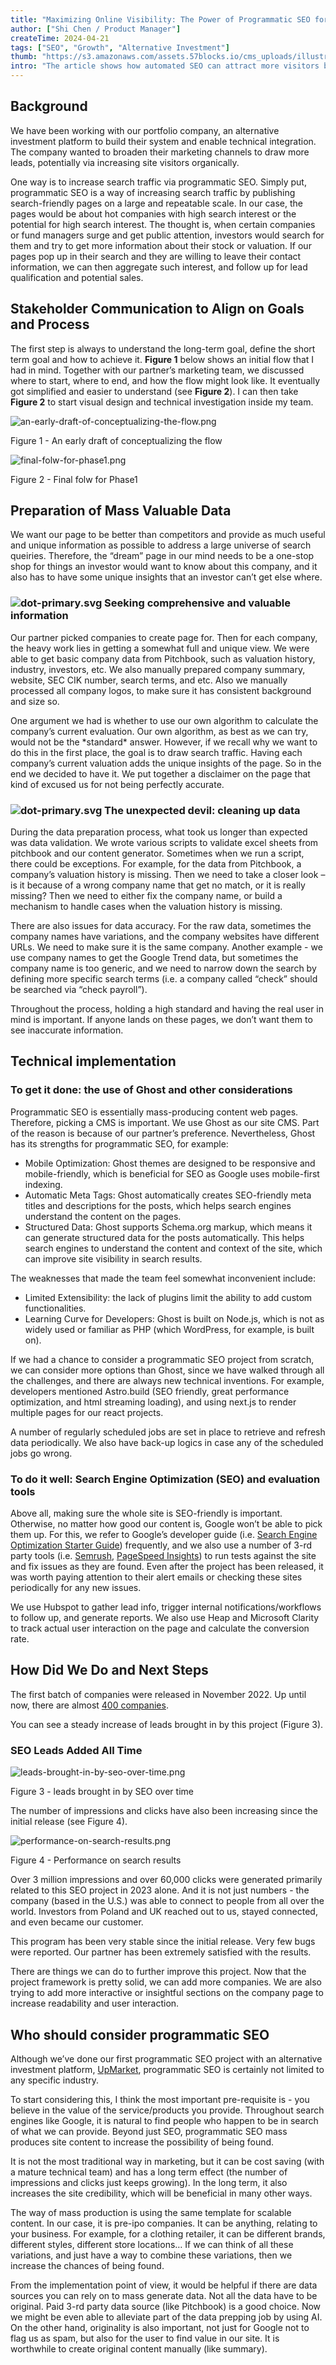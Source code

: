 ```yaml
---
title: "Maximizing Online Visibility: The Power of Programmatic SEO for Boosting Search Traffic and Leads"
author: ["Shi Chen / Product Manager"]
createTime: 2024-04-21
tags: ["SEO", "Growth", "Alternative Investment"]
thumb: "https://s3.amazonaws.com/assets.57blocks.io/cms_uploads/illustration_seo_db9bc06b49.png"
intro: "The article shows how automated SEO can attract more visitors by producing lots of optimized pages. The key steps include goal planning, data handling, and using tools like a CMS for implementation. This method successfully improved online exposure and lead generation."
---
```


## Background

We have been working with our portfolio company, an alternative investment platform to build their system and enable technical integration. The company wanted to broaden their marketing channels to draw more leads, potentially via increasing site visitors organically.  
  
One way is to increase search traffic via programmatic SEO. Simply put, programmatic SEO is a way of increasing search traffic by publishing search-friendly pages on a large and repeatable scale. In our case, the pages would be about hot companies with high search interest or the potential for high search interest. The thought is, when certain companies or fund managers surge and get public attention, investors would search for them and try to get more information about their stock or valuation. If our pages pop up in their search and they are willing to leave their contact information, we can then aggregate such interest, and follow up for lead qualification and potential sales. 


## Stakeholder Communication to Align on Goals and Process

The first step is always to understand the long-term goal, define the short term goal and how to achieve it. **Figure 1** below shows an initial flow that I had in mind. Together with our partner’s marketing team, we discussed where to start, where to end, and how the flow might look like. It eventually got simplified and easier to understand (see **Figure 2**). I can then take **Figure 2** to start visual design and technical investigation inside my team.        
 

![an-early-draft-of-conceptualizing-the-flow.png](https://s3.amazonaws.com/assets.57blocks.io/cms_uploads/an_early_draft_of_conceptualizing_the_flow_c01d46e50f.png)

<figcaption>Figure 1 - An early draft of conceptualizing the flow</figcaption>

![final-folw-for-phase1.png](https://s3.amazonaws.com/assets.57blocks.io/cms_uploads/final_folw_for_phase1_4a94cd23bb.png)

<figcaption>Figure 2 - Final folw for Phase1</figcaption>

## Preparation of Mass Valuable Data

We want our page to be better than competitors and provide as much useful and unique information as possible to address a large universe of search queiries. Therefore, the “dream” page in our mind needs to be a one-stop shop for things an investor would want to know about this company, and it also has to have some unique insights that an investor can’t get else where.

### ![dot-primary.svg](https://s3.amazonaws.com/assets.57blocks.io/cms_uploads/dot_primary_cd3b9851e9.svg)  Seeking comprehensive and valuable information

Our partner picked companies to create page for. Then for each company, the heavy work lies in getting a somewhat full and unique view. We were able to get basic company data from Pitchbook, such as valuation history, industry, investors, etc. We also manually prepared company summary, website, SEC CIK number, search terms, and etc. Also we manually processed all company logos, to make sure it has consistent background and size so.             
  
One argument we had is whether to use our own algorithm to calculate the company’s current evaluation. Our own algorithm, as best as we can try, would not be the \*standard\* answer. However, if we recall why we want to do this in the first place, the goal is to draw search traffic. Having each company’s current valuation adds the unique insights of the page. So in the end we decided to have it. We put together a disclaimer on the page that kind of excused us for not being perfectly accurate.

### ![dot-primary.svg](https://s3.amazonaws.com/assets.57blocks.io/cms_uploads/dot_primary_cd3b9851e9.svg)  The unexpected devil: cleaning up data

During the data preparation process, what took us longer than expected was data validation. We wrote various scripts to validate excel sheets from pitchbook and our content generator. Sometimes when we run a script, there could be exceptions. For example, for the data from Pitchbook, a company’s valuation history is missing. Then we need to take a closer look – is it because of a wrong company name that get no match, or it is really missing? Then we need to either fix the company name, or build a mechanism to handle cases when the valuation history is missing.            
  
There are also issues for data accuracy. For the raw data, sometimes the company names have variations, and the company websites have different URLs. We need to make sure it is the same company. Another example - we use company names to get the Google Trend data, but sometimes the company name is too generic, and we need to narrow down the search by defining more specific search terms (i.e. a company called “check” should be searched via “check payroll”).             
  
Throughout the process, holding a high standard and having the real user in mind is important. If anyone lands on these pages, we don’t want them to see inaccurate information. 


## Technical implementation

### To get it done: the use of Ghost and other considerations

Programmatic SEO is essentially mass-producing content web pages. Therefore, picking a CMS is important. We use Ghost as our site CMS. Part of the reason is because of our partner’s preference. Nevertheless, Ghost has its strengths for programmatic SEO, for example:

+   Mobile Optimization: Ghost themes are designed to be responsive and mobile-friendly, which is beneficial for SEO as Google uses mobile-first indexing.
+   Automatic Meta Tags: Ghost automatically creates SEO-friendly meta titles and descriptions for the posts, which helps search engines understand the content on the pages.
+   Structured Data: Ghost supports Schema.org markup, which means it can generate structured data for the posts automatically. This helps search engines to understand the content and context of the site, which can improve site visibility in search results.

The weaknesses that made the team feel somewhat inconvenient include:

+   Limited Extensibility: the lack of plugins limit the ability to add custom functionalities.
+   Learning Curve for Developers: Ghost is built on Node.js, which is not as widely used or familiar as PHP (which WordPress, for example, is built on). 

If we had a chance to consider a programmatic SEO project from scratch, we can consider more options than Ghost, since we have walked through all the challenges, and there are always new technical inventions. For example, developers mentioned Astro.build (SEO friendly, great performance optimization, and html streaming loading), and using next.js to render multiple pages for our react projects.           
  
A number of regularly scheduled jobs are set in place to retrieve and refresh data periodically. We also have back-up logics in case any of the scheduled jobs go wrong.

### To do it well: Search Engine Optimization (SEO) and evaluation tools

Above all, making sure the whole site is SEO-friendly is important. Otherwise, no matter how good our content is, Google won’t be able to pick them up. For this, we refer to Google’s developer guide (i.e. [Search Engine Optimization Starter Guide](https://developers.google.com/search/docs/fundamentals/seo-starter-guide)) frequently, and we also use a number of 3-rd party tools (i.e. [Semrush](https://www.semrush.com/), [PageSpeed Insights](https://pagespeed.web.dev/)) to run tests against the site and fix issues as they are found. Even after the project has been released, it was worth paying attention to their alert emails or checking these sites periodically for any new issues.          
  
We use Hubspot to gather lead info, trigger internal notifications/workflows to follow up, and generate reports. We also use Heap and Microsoft Clarity to track actual user interaction on the page and calculate the conversion rate. 

## How Did We Do and Next Steps

The first batch of companies were released in November 2022. Up until now, there are almost [400 companies](https://www.upmarket.co/private-markets/).        
  
You can see a steady increase of leads brought in by this project (Figure 3). 

### SEO Leads Added All Time

![leads-brought-in-by-seo-over-time.png](https://s3.amazonaws.com/assets.57blocks.io/cms_uploads/leads_brought_in_by_seo_over_time_4028d81514.png)

<figcaption>Figure 3 - leads brought in by SEO over time</figcaption>

The number of impressions and clicks have also been increasing since the initial release (see Figure 4).

![performance-on-search-results.png](https://s3.amazonaws.com/assets.57blocks.io/cms_uploads/performance_on_search_results_082aca6866.png)

<figcaption>Figure 4 - Performance on search results</figcaption>

  

Over 3 million impressions and over 60,000 clicks were generated primarily related to this SEO project in 2023 alone. And it is not just numbers - the company (based in the U.S.) was able to connect to people from all over the world. Investors from Poland and UK reached out to us, stayed connected, and even became our customer.        
  
This program has been very stable since the initial release. Very few bugs were reported. Our partner has been extremely satisfied with the results.          
  
There are things we can do to further improve this project. Now that the project framework is pretty solid, we can add more companies. We are also trying to add more interactive or insightful sections on the company page to increase readability and user interaction.


## Who should consider programmatic SEO

Although we’ve done our first programmatic SEO project with an alternative investment platform, [UpMarket](https://www.upmarket.co/), programmatic SEO is certainly not limited to any specific industry.    
  
To start considering this, I think the most important pre-requisite is - you believe in the value of the service/products you provide. Throughout search engines like Google, it is natural to find people who happen to be in search of what we can provide. Beyond just SEO, programmatic SEO mass produces site content to increase the possibility of being found.   
  
It is not the most traditional way in marketing, but it can be cost saving (with a mature technical team) and has a long term effect (the number of impressions and clicks just keeps growing). In the long term, it also increases the site credibility, which will be beneficial in many other ways.    
  
The way of mass production is using the same template for scalable content. In our case, it is pre-ipo companies. It can be anything, relating to your business. For example, for a clothing retailer, it can be different brands, different styles, different store locations… If we can think of all these variations, and just have a way to combine these variations, then we increase the chances of being found.   
  
From the implementation point of view, it would be helpful if there are data sources you can rely on to mass generate data. Not all the data have to be original. Paid 3-rd party data source (like Pitchbook) is a good choice. Now we might be even able to alleviate part of the data prepping job by using AI. On the other hand, originality is also important, not just for Google not to flag us as spam, but also for the user to find value in our site. It is worthwhile to create original content manually (like summary).
